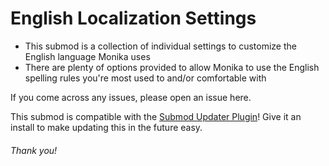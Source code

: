 # English Localization Settings
- This submod is a collection of individual settings to customize the English language Monika uses
- There are plenty of options provided to allow Monika to use the English spelling rules you're most used to and/or comfortable with


If you come across any issues, please open an issue here.

This submod is compatible with the [Submod Updater Plugin](https://github.com/Booplicate/MAS-Submods-SubmodUpdaterPlugin/releases/latest)! Give it an install to make updating this in the future easy.

###### Thank you!
